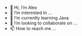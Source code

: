 - 👋 Hi, I’m Alex
- 👀 I’m interested in ...
- 🌱 I’m currently learning Java
- 💞️ I’m looking to collaborate on ...
- 📫 How to reach me ... 

<!---
alexlangeveld/alexlangeveld is a ✨ special ✨ repository because its `README.md` (this file) appears on your GitHub profile.
You can click the Preview link to take a look at your changes.
--->

<!-- Begin Enabled Features -->

<!-- MediaSiloUploader -->
<!-- HernoemStilleWavjes -->
<!-- HernoemSlomos -->
<!-- Mix2wavjes -->
<!-- telMXFbestanden -->

  <!-- End Enabled Features -->


